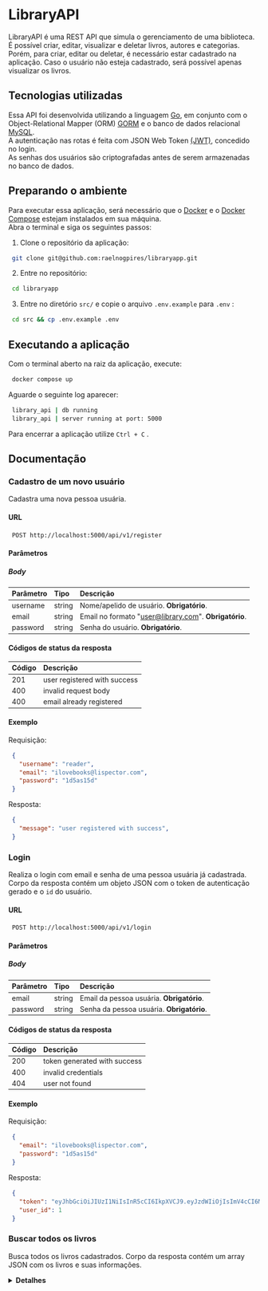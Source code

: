 # LibraryAPI

LibraryAPI é uma REST API que simula o gerenciamento de uma biblioteca. É possível criar, editar, visualizar e deletar livros, autores e categorias. Porém, para criar, editar ou deletar, é necessário estar cadastrado na aplicação. Caso o usuário não esteja cadastrado, será possível apenas visualizar os livros.

## Tecnologias utilizadas
Essa API foi desenvolvida utilizando a linguagem [Go](https://go.dev/), em conjunto com o Object-Relational Mapper (ORM) [GORM](https://gorm.io/) e o banco de dados relacional [MySQL](https://www.mysql.com/).  
A autenticação nas rotas é feita com JSON Web Token [(JWT)](https://jwt.io/), concedido no login.  
As senhas dos usuários são criptografadas antes de serem armazenadas no banco de dados.

## Preparando o ambiente
Para executar essa aplicação, será necessário que o [Docker](https://docs.docker.com/engine/install/) e o [Docker Compose](https://docs.docker.com/compose/install/) estejam instalados em sua máquina.  
Abra o terminal e siga os seguintes passos:

1. Clone o repositório da aplicação:
```sh
 git clone git@github.com:raelnogpires/libraryapp.git
```
2. Entre no repositório:
```sh
 cd libraryapp
```
3. Entre no diretório `src/` e copie o arquivo `.env.example` para `.env` :
```sh
 cd src && cp .env.example .env
```

## Executando a aplicação
Com o terminal aberto na raiz da aplicação, execute:
```sh
 docker compose up
```
Aguarde o seguinte log aparecer:
```sh
 library_api | db running
 library_api | server running at port: 5000
```
Para encerrar a aplicação utilize `Ctrl + C` .

## Documentação

### Cadastro de um novo usuário
Cadastra uma nova pessoa usuária.  

#### URL
```sh
 POST http://localhost:5000/api/v1/register
```

#### Parâmetros

##### Body
| **Parâmetro** | **Tipo** | **Descrição**                                         |
|:--------------|:---------|:------------------------------------------------------|
| username      | string   | Nome/apelido de usuário. **Obrigatório**.             |
| email         | string   | Email no formato "user@library.com". **Obrigatório**. |
| password      | string   | Senha do usuário. **Obrigatório**.                    |

#### Códigos de status da resposta
| **Código** | **Descrição**                      |
|:-----------|:-----------------------------------|
| 201        | user registered with success       |
| 400        | invalid request body               |
| 400        | email already registered           |

#### Exemplo
Requisição:
```json
 {
   "username": "reader",
   "email": "ilovebooks@lispector.com",
   "password": "1d5as15d"
 }
```

Resposta:
```json
 {
   "message": "user registered with success",
 }
```

### Login
Realiza o login com email e senha de uma pessoa usuária já cadastrada.  
Corpo da resposta contém um objeto JSON com o token de autenticação gerado e o `id` do usuário.

#### URL
```sh
 POST http://localhost:5000/api/v1/login
```

#### Parâmetros

##### Body
| **Parâmetro** | **Tipo** | **Descrição**                                         |
|:--------------|:---------|:------------------------------------------------------|
| email         | string   | Email da pessoa usuária. **Obrigatório**.             |
| password      | string   | Senha da pessoa usuária. **Obrigatório**.             |

#### Códigos de status da resposta
| **Código** | **Descrição**                      |
|:-----------|:-----------------------------------|
| 200        | token generated with success       |
| 400        | invalid credentials                |
| 404        | user not found                     |

#### Exemplo
Requisição:
```json
 {
   "email": "ilovebooks@lispector.com",
   "password": "1d5as15d"
 }
```

Resposta:
```json
 {
   "token": "eyJhbGciOiJIUzI1NiIsInR5cCI6IkpXVCJ9.eyJzdWIiOjIsImV4cCI6MTY1MzY5MDQ2MCwiaWF0IjoxNjUzNjY4ODYwLCJpc3MiOiJsaWJyYXJ5In0.kp7TQZmRHz-5ENJMa9KZ0mRVg35Xd8sm08WKmX_MFXg",
   "user_id": 1
 }
```

### Buscar todos os livros
Busca todos os livros cadastrados.
Corpo da resposta contém um array JSON com os livros e suas informações.

<details>
  <summary><strong>Detalhes</strong></summary>

#### URL
```sh
 POST http://localhost:5000/api/v1/books
```

#### Autorização
Requer token de autenticação no campo `Token` do `Bearer Token` .

#### Parâmetros
Nenhum.

#### Campos da resposta
| **Parâmetro** | **Tipo** | **Descrição**                                         |
|:--------------|:---------|:------------------------------------------------------|
| id            | int      | ID do livro.                                          |
| name          | string   | Nome do livro                                         |
| description   | string   | Sinopse do livro.                                     |
| category_id   | int      | ID da categoria que o livro pertence.                 |
| category_name | string   | Nome da categoria que o livro pertence.               |
| author_id     | int      | ID da pessoa autora.                                  |
| author_name   | string   | Nome da pessoa autora.                                |
| img_url       | string   | URL da imagem do livro.                               |

#### Códigos de status da resposta
| **Código** | **Descrição**                      |
|:-----------|:-----------------------------------|
| 200        | books returned with success        |
| 400        | invalid token                      |
| 404        | token not found                    |

#### Exemplo
Requisição:  
![getAllBooks](./readme_utils/getAllBooks.png)

Resposta:
```json
 [
   {
     "id": 1,
     "name": "Sentimento do mundo",
     "description": "O Drummond de Sentimento do mundo oscila entre diversos polos: cidade x interior, atualidade x memórias, eu x mundo. Perfeita depuração dos livros anteriores, este é um verdadeiro marco.",
     "category_id": 6,
     "category_name": "Poesia",
     "author_id": 2,
     "author_name": "Carlos Drummond de Andrade",
     "img_url": "https://images-na.ssl-images-amazon.com/images/I/41Q6T14Y0EL._SX324_BO1,204,203,200_.jpg"
   },
   {
     "id": 2,
     "name": "Crime e Castigo",
     "description": "Crime e Castigo é a obra mais célebre de Fyodor Dostoevsky. Neste livro, Raskólnikov, um jovem estudante, pobre e desesperado, perambula pelas ruas de São Petersburgo até cometer um crime que tentará justificar por uma teoria: grandes homens, como César ou Napoleão, foram assassinos absolvidos pela História.",
     "category_id": 5,
     "category_name": "Literatura Russa",
     "author_id": 4,
     "author_name": "Fyodor Dostoevsky",
     "img_url": "https://images-na.ssl-images-amazon.com/images/I/517DdyXpc5L._SX348_BO1,204,203,200_.jpg"
   },
 ]
```

</details>